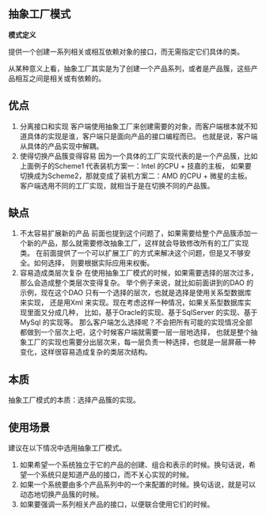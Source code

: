 ## 抽象工厂模式

**模式定义**

提供一个创建一系列相关或相互依赖对象的接口，而无需指定它们具体的类。

从某种意义上看，抽象工厂其实是为了创建一个产品系列，或者是产品簇，这些产品相互之间是相关或有依赖的。

## 优点
1. 分离接口和实现
客户端使用抽象工厂来创建需要的对象，而客户端根本就不知道具体的实现是谁，客户端只是面向产品的接口编程而已。
也就是说，客户端从具体的产品实现中解耦。
2. 使得切换产品簇变得容易
因为一个具体的工厂实现代表的是一个产品簇，比如上面例子的Scheme1 代表装机方案一：Intel 的CPU + 技嘉的主板，
如果要切换成为Scheme2，那就变成了装机方案二：AMD 的CPU + 微星的主板。客户端选用不同的工厂实现，就相当于是在切换不同的产品簇。

## 缺点
1. 不太容易扩展新的产品
前面也提到这个问题了，如果需要给整个产品簇添加一个新的产品，那么就需要修改抽象工厂，这样就会导致修改所有的工厂实现类。
在前面提供了一个可以扩展工厂的方式来解决这个问题，但是又不够安全。如何选择， 则要根据实际应用来权衡。
2. 容易造成类层次复杂
在使用抽象工厂模式的时候，如果需要选择的层次过多，那么会造成整个类层次变得复杂。
举个例子来说，就比如前面讲到的DAO 的示例，现在这个DAO 只有一个选择的层次，也就是选择是使用关系型数据库来实现，
还是用Xml 来实现。现在考虑这样一种情况，如果关系型数据库实现里面又分成几种，
比如，基于Oracle的实现、基于SqlServer 的实现、基于MySql 的实现等。
那么客户端怎么选择呢？不会把所有可能的实现情况全部都做到一个层次上吧，这个时候客户端就需要一层一层地选择，
也就是整个抽象工厂的实现也需要分出层次来，每一层负责一种选择，也就是一层屏蔽一种变化，这样很容易造成复杂的类层次结构。

## 本质
抽象工厂模式的本质：选择产品簇的实现。

## 使用场景

建议在以下情况中选用抽象工厂模式。

1. 如果希望一个系统独立于它的产品的创建、组合和表示的时候。换句话说，希望一个系统只是知道产品的接口，而不关心实现的时候。
2. 如果一个系统要由多个产品系列中的一个来配置的时候。换句话说，就是可以动态地切换产品簇的时候。
3. 如果要强调一系列相关产品的接口，以便联合使用它们的时候。

